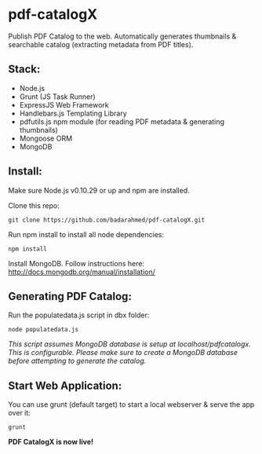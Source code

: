 pdf-catalogX
============

Publish PDF Catalog to the web. Automatically generates thumbnails &amp; searchable catalog (extracting metadata from PDF titles).


## Stack:

- Node.js
- Grunt (JS Task Runner)
- ExpressJS Web Framework
- Handlebars.js Templating Library
- pdfutils.js npm module (for reading PDF metadata & generating thumbnails)
- Mongoose ORM
- MongoDB


## Install:

Make sure Node.js v0.10.29 or up and npm are installed.

Clone this repo:
```
git clone https://github.com/badarahmed/pdf-catalogX.git
```

Run npm install to install all node dependencies:
```
npm install
```

Install MongoDB. Follow instructions here:
http://docs.mongodb.org/manual/installation/


## Generating PDF Catalog:
Run the populatedata.js script in dbx folder:
```
node populatedata.js
```
*This script assumes MongoDB database is setup at localhost/pdfcatalogx. This is configurable. Please make sure to create a MongoDB database before attempting to generate the catalog.*

## Start Web Application:

You can use grunt (default target) to start a local webserver & serve the app over it:
```
grunt
```

**PDF CatalogX is now live!**
